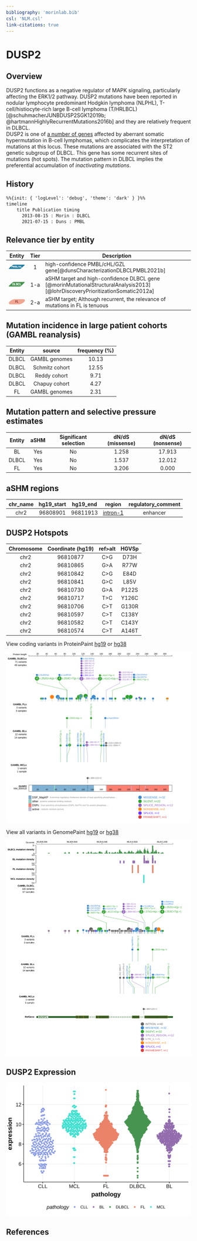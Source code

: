 ```yaml
---
bibliography: 'morinlab.bib'
csl: 'NLM.csl'
link-citations: true
---
```

# DUSP2

## Overview

DUSP2 functions as a negative regulator of MAPK signaling, particularly affecting the ERK1/2 pathway. 
DUSP2 mutations have been reported in nodular lymphocyte predominant Hodgkin lymphoma (NLPHL), T-cell/histiocyte-rich large B-cell lymphoma (T/HRLBCL)[@schuhmacherJUNBDUSP2SGK12019b; @hartmannHighlyRecurrentMutations2016b] and they are relatively frequent in DLBCL.  
DUSP2 is one of [a number of genes](https://github.com/morinlab/LLMPP/wiki/ashm) affected by aberrant somatic hypermutation in B-cell lymphomas, which complicates the interpretation of mutations at this locus. 
These mutations are associated with the ST2 genetic subgroup of DLBCL. 
This gene has some recurrent sites of mutations (hot spots). 
The mutation pattern in DLBCL implies the preferential accumulation of *inactivating mutations*.

## History
```mermaid
%%{init: { 'logLevel': 'debug', 'theme': 'dark' } }%%
timeline
    title Publication timing
      2013-08-15 : Morin : DLBCL
      2021-07-15 : Duns : PMBL
```

## Relevance tier by entity

|Entity|Tier|Description                           |
|:------:|:----:|--------------------------------------|
|![PMBL](images/icons/PMBL_tier1.png)|1|high-confidence PMBL/cHL/GZL gene[@dunsCharacterizationDLBCLPMBL2021b]|
|![DLBCL](images/icons/DLBCL_tier1.png) |1-a | aSHM target and high-confidence DLBCL gene            [@morinMutationalStructuralAnalysis2013][@lohrDiscoveryPrioritizationSomatic2012a]|
|![FL](images/icons/FL_tier2.png)    |2-a | aSHM target; Although recurrent, the relevance of mutations in FL is tenuous |

## Mutation incidence in large patient cohorts (GAMBL reanalysis)

|Entity|source        |frequency (%)|
|:------:|:--------------:|:-------------:|
|DLBCL |GAMBL genomes |10.13        |
|DLBCL |Schmitz cohort|12.55        |
|DLBCL |Reddy cohort  | 9.71        |
|DLBCL |Chapuy cohort | 4.27        |
|FL    |GAMBL genomes | 2.31        |

## Mutation pattern and selective pressure estimates

|Entity|aSHM|Significant selection|dN/dS (missense)|dN/dS (nonsense)|
|:------:|:----:|:---------------------:|:----------------:|:----------------:|
|BL    |Yes |No                   |1.258           |17.913          |
|DLBCL |Yes |No                   |1.537           |12.012          |
|FL    |Yes |No                   |3.206           | 0.000          |

## aSHM regions

|chr_name|hg19_start|hg19_end|region                                                                                        |regulatory_comment|
|:--------:|:----------:|:--------:|:----------------------------------------------------------------------------------------------:|:------------------:|
|chr2    |96808901  |96811913|[intron-1](https://genome.ucsc.edu/s/rdmorin/GAMBL%20hg19?position=chr2%3A96808901%2D96811913)|enhancer          |



## DUSP2 Hotspots

| Chromosome |Coordinate (hg19) | ref>alt | HGVSp | 
 | :---:| :---: | :--: | :---: |
| chr2 | 96810877 | C>G | D73H |
| chr2 | 96810865 | G>A | R77W |
| chr2 | 96810842 | C>G | E84D |
| chr2 | 96810841 | G>C | L85V |
| chr2 | 96810730 | G>A | P122S |
| chr2 | 96810717 | T>C | Y126C |
| chr2 | 96810706 | C>T | G130R |
| chr2 | 96810597 | C>T | C138Y |
| chr2 | 96810582 | C>T | C143Y |
| chr2 | 96810574 | C>T | A146T |

View coding variants in ProteinPaint [hg19](https://morinlab.github.io/LLMPP/GAMBL/DUSP2_protein.html)  or [hg38](https://morinlab.github.io/LLMPP/GAMBL/DUSP2_protein_hg38.html)

![](images/proteinpaint/DUSP2_NM_004418.svg)

View all variants in GenomePaint [hg19](https://morinlab.github.io/LLMPP/GAMBL/DUSP2.html)  or [hg38](https://morinlab.github.io/LLMPP/GAMBL/DUSP2_hg38.html)

![](images/proteinpaint/DUSP2.svg)

## DUSP2 Expression
![](images/gene_expression/DUSP2_by_pathology.svg)
<!-- ORIGIN: morinMutationalStructuralAnalysis2013 -->
<!-- PMBL: dunsCharacterizationDLBCLPMBL2021b -->
<!-- DLBCL: morinMutationalStructuralAnalysis2013 -->

## References


